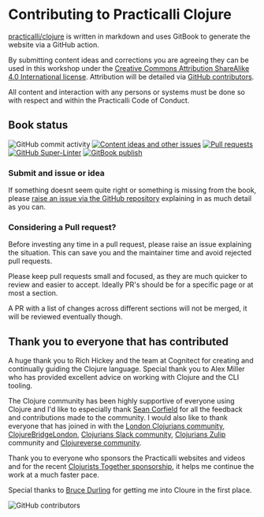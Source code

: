 # Contributing to Practicalli Clojure
[practicalli/clojure](https://github.com/practicalli/clojure/) is written in markdown and uses GitBook to generate the website via a GitHub action.

By submitting content ideas and corrections you are agreeing they can be used in this workshop under the [Creative Commons Attribution ShareAlike 4.0 International license](https://creativecommons.org/licenses/by-sa/4.0/).  Attribution will be detailed via [GitHub contributors](https://github.com/practicalli/clojure/graphs/contributors).

All content and interaction with any persons or systems must be done so with respect and within the Practicalli Code of Conduct.


## Book status
![GitHub commit activity](https://img.shields.io/github/commit-activity/m/practicalli/clojure-practicalli-content?style=for-the-badge) [![Content ideas and other issues](https://img.shields.io/github/issues/practicalli/clojure-practicalli-content?label=content%20ideas%20and%20issues&logoColor=green&style=for-the-badge)](https://github.com/practicalli/clojure/issues) [![Pull requests](https://img.shields.io/github/issues-pr/practicalli/clojure-practicalli-content?style=for-the-badge)](https://github.com/practicalli/clojure/pulls) [![GitHub Super-Linter](https://github.com/practicalli/clojure-content/workflows/Lint%20Code%20Base/badge.svg)](https://github.com/marketplace/actions/super-linter) [![GitBook publish](https://github.com/practicalli/clojure/actions/workflows/publish-website.yaml/badge.svg)](https://github.com/practicalli/clojure/actions/workflows/publish-website.yaml)


### Submit and issue or idea

If something doesnt seem quite right or something is missing from the book, please [raise an issue via the GitHub repository](https://github.com/practicalli/clojure/issues) explaining in as much detail as you can.

### Considering a Pull request?
Before investing any time in a pull request, please raise an issue explaining the situation.  This can save you and the maintainer time and avoid rejected pull requests.

Please keep pull requests small and focused, as they are much quicker to review and easier to accept.  Ideally PR's should be for a specific page or at most a section.

A PR with a list of changes across different sections will not be merged, it will be reviewed eventually though.


<!-- TODO:  Add GitHub issue templates, similar to those on practicalli/blog-content -->

## Thank you to everyone that has contributed
A huge thank you to Rich Hickey and the team at Cognitect for creating and continually guiding the Clojure language.  Special thank you to Alex Miller who has provided excellent advice on working with Clojure and the CLI tooling.

The Clojure community has been highly supportive of everyone using Clojure and I'd like to especially thank [Sean Corfield](https://github.com/seancorfield) for all the feedback and contributions made to the community.  I would also like to thank everyone that has joined in with the [London Clojurians community](https://www.meetup.com/London-Clojurians/), [ClojureBridgeLondon](https://clojurebridgelondon.github.io/), [Clojurians Slack community](http://clojurians.net/), [Clojurians Zulip](https://clojurians.zulipchat.com/) community and [Clojureverse community](https://clojureverse.org/).

Thank you to everyone who sponsors the Practicalli websites and videos and for the recent [Clojurists Together sponsorship](https://www.clojuriststogether.org/), it helps me continue the work at a much faster pace.

Special thanks to [Bruce Durling](https://twitter.com/otfrom) for getting me into Cloure in the first place.

![GitHub contributors](https://img.shields.io/github/contributors/practicalli/clojure-practicalli-content?style=for-the-badge&label=github%20contributors)
